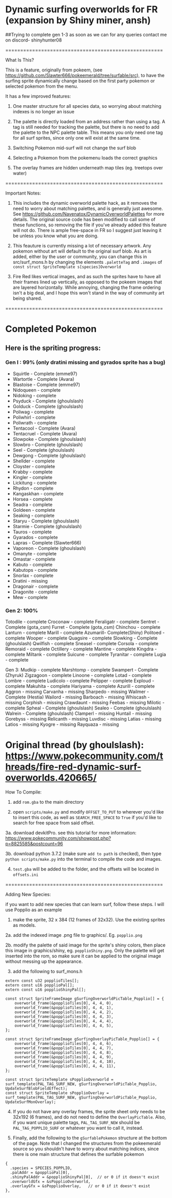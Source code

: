 # Dynamic surfing overworlds for FR (expansion by Shiny miner, ansh)
##Trying to complete gen 1-3 as soon as we can
for any queries contact me on discord- shinyhunter08

=====================================================

What Is This?

This is a feature, originally from pokeem, (see https://github.com/Slawter666/pokeemerald/tree/surfable/src), to have the surfing sprite dynamically change based on the first party pokemon or selected pokemon from the menu.

It has a few improved features:

1. One master structure for all species data, so worrying about matching indexes is no longer an issue

2. The palette is directly loaded from an address rather than using a tag. A tag is still needed for tracking the palette, but there is no need to add the palette to the NPC palette table. This means you only need one tag for all surf sprites, since only one will exist at the same time.

3. Switching Pokemon mid-surf will not change the surf blob

4. Selecting a Pokemon from the pokemenu loads the correct graphics

5. The overlay frames are hidden underneath map tiles (eg. treetops over water)

=====================================================

Important Notes:

1. This includes the dynamic overworld palette hack, as it removes the need to worry about matching palettes, and is generally just awesome. See https://github.com/Navenatox/DynamicOverworldPalettes for more details. The original source code has been modified to call some of these functions, so removing the file if you've already added this feature will not do. There is ample free-space in FR so I suggest just leaving it be unless you know what you are doing.

2. This feauture is currently missing a lot of necessary artwork. Any pokemon without art will default to the original surf blob. As art is added, either by the user or community, you can change this in src/surf_mons.h by changing the elements `.paletteTag` and `.images` of `const struct SpriteTemplate s[species]Overworld`

3. Fire Red likes vertical images, and as such the sprites have to have all their frames lined up vertically, as opposed to the pokeem images that are layered horizontally. While annoying, changing the frame ordering isn't a big deal, and I hope this won't stand in the way of community art being shared.

=====================================================
# Completed Pokemon
## Here is the spriting progress:
### Gen I : 99% (only dratini missing and gyrados sprite has a bug)
- Squirtle - Complete (emme97)
- Wartortle - Complete (Avara)
- Blastoise - Complete (emme97)
- Nidoqueen - complete
- Nidoking  - complete
- Psyduck - Complete (ghoulslash)
- Golduck - Complete (ghoulslash)
- Poliwag - complete
- Poliwhirl  - complete
- Poliwrath  - complete
- Tentacool - Complete (Avara)
- Tentacruel - Complete (Avara)
- Slowpoke - Complete (ghoulslash)
- Slowbro - Complete (ghoulslash)
- Seel - Complete (ghoulslash)
- Dewgong - Complete (ghoulslash)
- Shellder - complete
- Cloyster - complete
- Krabby  - complete
- Kingler - complete
- Lickitung - complete
- Rhydon - complete
- Kangaskhan - complete
- Horsea  - complete
- Seadra - complete
- Goldeen - complete
- Seaking - complete
- Staryu - Complete (ghoulslash)
- Starmie - Complete (ghoulslash)
- Tauros - complete
- Gyarados  - complete
- Lapras - Complete (Slawter666)
- Vaporeon - Complete (ghoulslash)
- Omanyte - complete
- Omastar - complete
- Kabuto - complete
- Kabutops - complete
- Snorlax - complete
- Dratini - missing
- Dragonair - complete
- Dragonite - complete
- Mew - complete

### Gen 2: 100%
Totodile - complete
Croconaw - complete
Feraligatr - complete
Sentret - Complete (gota_csm)
Furret - Complete (gota_csm)
Chinchou - complete
Lanturn - complete
Marill - complete
Azumarill- Complete(Shiny)
Politoed - complete
Wooper - complete
Quagsire - complete
Slowking - Complete (ghoulslash)
Qwilfish - complete
Sneasel - complete
Corsola - complete
Remoraid - complete
Octillery - complete
Mantine - complete
Kingdra - complete
Miltank - complete
Suicune - complete
Tyranitar - complete
Lugia - complete

Gen 3: 
Mudkip - complete
Marshtomp - complete
Swampert - Complete (Zhyruk)
Zigzagoon - complete
Linoone - complete
Lotad - complete
Lombre - complete
Ludicolo - complete
Pelipper - complete
Exploud - complete
Makuhita - complete
Hariyama - complete
Azurill - complete
Aggron - missing
Carvanha - missing
Sharpedo - missing
Wailmer - Complete (Hestia)
Wailord - missing
Barboach - missing
Whiscash - missing
Corphish - missing
Crawdaunt - missing
Feebas - missing
Milotic - complete
Spheal - Complete (ghoulslash)
Sealeo - Complete (ghoulslash)
Walrein - Complete (ghoulslash)
Clamperl - missing
Huntail - missing
Gorebyss - missing
Relicanth - missing
Luvdisc - missing
Latias - missing
Latios - missing
Kyogre - missing
Rayquaza - missing

Original thread (by ghoulslash):
https://www.pokecommunity.com/threads/fire-red-dynamic-surf-overworlds.420665/
=====================================================

How To Compile:

1. add `rom.gba` to the main directory

2. open `scripts/make.py` and modify `OFFSET_TO_PUT` to wherever you'd like to insert this code, as well as `SEARCH_FREE_SPACE` to `True` if you'd like to search for free space from said offset.

3a. download devkitPro. see this tutorial for more information: https://www.pokecommunity.com/showpost.php?p=8825585&postcount=96

3b. download python 3.7.2 (make sure `add to path` is checked), then type `python scripts/make.py` into the terminal to compile the code and images.

4. `test.gba` will be added to the folder, and the offsets will be located in `offsets.ini`


=====================================================

Adding New Species:

if you want to add new species that can learn surf, follow these steps. I will use Popplio as an example
1. make the sprite, 32 x 384 (12 frames of 32x32). Use the existing sprites as models.

2a. add the indexed image .png file to graphics/. Eg. `popplio.png`

2b. modify the palette of said image for the sprite's shiny colors, then place this image in graphics/shiny, eg. `popplioShiny.png`. Only the palette will get inserted into the rom, so make sure it can be applied to the original image without messing up the appearance.

3. add the following to surf_mons.h
```
extern const u32 popplioTiles[];
extern const u16 popplioPal[];
extern const u16 popplioShinyPal[];

const struct SpriteFrameImage gSurfingOverworldPicTable_Popplio[] = {
    overworld_frame(&popplioTiles[0], 4, 4, 0),
    overworld_frame(&popplioTiles[0], 4, 4, 1),
    overworld_frame(&popplioTiles[0], 4, 4, 2),
    overworld_frame(&popplioTiles[0], 4, 4, 3),
    overworld_frame(&popplioTiles[0], 4, 4, 4),
    overworld_frame(&popplioTiles[0], 4, 4, 5),
};

const struct SpriteFrameImage gSurfingOverlayPicTable_Popplio[] = {
    overworld_frame(&popplioTiles[0], 4, 4, 6),
    overworld_frame(&popplioTiles[0], 4, 4, 7),
    overworld_frame(&popplioTiles[0], 4, 4, 8),
    overworld_frame(&popplioTiles[0], 4, 4, 9),
    overworld_frame(&popplioTiles[0], 4, 4, 10),
    overworld_frame(&popplioTiles[0], 4, 4, 11),
};

const struct SpriteTemplate sPopplioOverworld = surf_template(PAL_TAG_SURF_NEW, gSurfingOverworldPicTable_Popplio, UpdateSurfBlobFieldEffect);
const struct SpriteTemplate sPopplioOverlay = surf_template(PAL_TAG_SURF_NEW, gSurfingOverworldPicTable_Popplio, UpdateSurfMonOverlay);
```

4. If you do not have any overlay frames, the sprite sheet only needs to be 32x192 (6 frames), and do not need to define the `OverlayPicTable`. Also, if you want unique palette tags, `PAL_TAG_SURF_NEW` should be `PAL_TAG_POPPLIO_SURF` or whatever you want to call it, instead.

5. Finally, add the following to the `gSurfablePokemon` structure at the bottom of the page. Note that I changed the structures from the pokeemerald source so you shouldn't have to worry about matching indices, since there is one main structure that defines the surfable pokemon
```
{
  .species = SPECIES_POPPLIO,
  .palAddr = &popplioPal[0],
  .shinyPalAddr = &popplioShinyPal[0],	// or 0 if it doesn't exist
  .overworldGfx = &sPopplioOverworld,
  .overlayGfx = &sPopplioOverlay,	// or 0 if it doesn't exist
},
```

